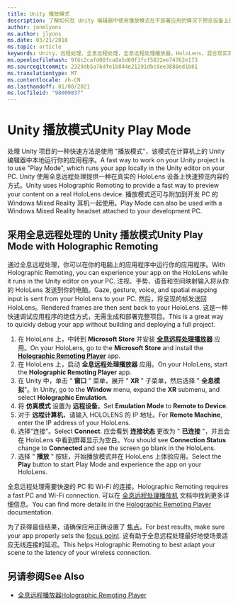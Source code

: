 ```yaml
---
title: Unity 播放模式
description: 了解如何在 Unity 编辑器中使用播放模式在不部署应用的情况下预览设备上的应用程序更改。
author: jonmlyons
ms.author: jlyons
ms.date: 03/21/2018
ms.topic: article
keywords: Unity，远程处理，全息远程处理，全息远程处理播放器，HoloLens，混合现实耳机，windows mixed reality 耳机，虚拟现实耳机，unity 播放模式
ms.openlocfilehash: 9f6c2cafd08fca8a5d60f3fcf5832ee74762e173
ms.sourcegitcommit: 2329db5a76dfe1b844e21291dbc8ee3888ed1b81
ms.translationtype: MT
ms.contentlocale: zh-CN
ms.lasthandoff: 01/08/2021
ms.locfileid: "98009837"
---
```

# <a name="unity-play-mode"></a><span data-ttu-id="aad85-104">Unity 播放模式</span><span class="sxs-lookup"><span data-stu-id="aad85-104">Unity Play Mode</span></span>

<span data-ttu-id="aad85-105">处理 Unity 项目的一种快速方法是使用 "播放模式"，该模式在计算机上的 Unity 编辑器中本地运行你的应用程序。</span><span class="sxs-lookup"><span data-stu-id="aad85-105">A fast way to work on your Unity project is to use "Play Mode", which runs your app locally in the Unity editor on your PC.</span></span> <span data-ttu-id="aad85-106">Unity 使用全息远程处理提供一种在真实的 HoloLens 设备上快速预览内容的方式。</span><span class="sxs-lookup"><span data-stu-id="aad85-106">Unity uses Holographic Remoting to provide a fast way to preview your content on a real HoloLens device.</span></span> <span data-ttu-id="aad85-107">播放模式还可与附加到开发 PC 的 Windows Mixed Reality 耳机一起使用。</span><span class="sxs-lookup"><span data-stu-id="aad85-107">Play Mode can also be used with a Windows Mixed Reality headset attached to your development PC.</span></span>

## <a name="unity-play-mode-with-holographic-remoting"></a><span data-ttu-id="aad85-108">采用全息远程处理的 Unity 播放模式</span><span class="sxs-lookup"><span data-stu-id="aad85-108">Unity Play Mode with Holographic Remoting</span></span>

<span data-ttu-id="aad85-109">通过全息远程处理，你可以在你的电脑上的应用程序中运行你的应用程序。</span><span class="sxs-lookup"><span data-stu-id="aad85-109">With Holographic Remoting, you can experience your app on the HoloLens while it runs in the Unity editor on your PC.</span></span> <span data-ttu-id="aad85-110">注视、手势、语音和空间映射输入将从你的 HoloLens 发送到你的电脑。</span><span class="sxs-lookup"><span data-stu-id="aad85-110">Gaze, gesture, voice, and spatial mapping input is sent from your HoloLens to your PC.</span></span> <span data-ttu-id="aad85-111">然后，将呈现的帧发送回 HoloLens。</span><span class="sxs-lookup"><span data-stu-id="aad85-111">Rendered frames are then sent back to your HoloLens.</span></span> <span data-ttu-id="aad85-112">这是一种快速调试应用程序的绝佳方式，无需生成和部署完整项目。</span><span class="sxs-lookup"><span data-stu-id="aad85-112">This is a great way to quickly debug your app without building and deploying a full project.</span></span>
1. <span data-ttu-id="aad85-113">在 HoloLens 上，中转到 **Microsoft Store** 并安装 **[全息远程处理播放器](https://www.microsoft.com/store/p/holographic-remoting-player/9nblggh4sv40)** 应用。</span><span class="sxs-lookup"><span data-stu-id="aad85-113">On your HoloLens, go to the **Microsoft Store** and install the **[Holographic Remoting Player](https://www.microsoft.com/store/p/holographic-remoting-player/9nblggh4sv40)** app.</span></span>
2. <span data-ttu-id="aad85-114">在 HoloLens 上，启动 **全息远程处理播放器** 应用。</span><span class="sxs-lookup"><span data-stu-id="aad85-114">On your HoloLens, start the **Holographic Remoting Player** app.</span></span>
3. <span data-ttu-id="aad85-115">在 Unity 中，单击 " **窗口** " 菜单，展开 " **XR** " 子菜单，然后选择 " **全息模拟**"。</span><span class="sxs-lookup"><span data-stu-id="aad85-115">In Unity, go to the **Window** menu, expand the **XR** submenu, and select **Holographic Emulation**.</span></span>
4. <span data-ttu-id="aad85-116">将 **仿真模式** 设置为 **远程设备**。</span><span class="sxs-lookup"><span data-stu-id="aad85-116">Set **Emulation Mode** to **Remote to Device**.</span></span>
5. <span data-ttu-id="aad85-117">对于 **远程计算机**，请输入 HOLOLENS 的 IP 地址。</span><span class="sxs-lookup"><span data-stu-id="aad85-117">For **Remote Machine**, enter the IP address of your HoloLens.</span></span>
6. <span data-ttu-id="aad85-118">选择“连接”。</span><span class="sxs-lookup"><span data-stu-id="aad85-118">Select **Connect**.</span></span> <span data-ttu-id="aad85-119">应会看到 **连接状态** 更改为 " **已连接** "，并且会在 HoloLens 中看到屏幕显示为空白。</span><span class="sxs-lookup"><span data-stu-id="aad85-119">You should see **Connection Status** change to **Connected** and see the screen go blank in the HoloLens.</span></span>
7. <span data-ttu-id="aad85-120">选择 " **播放** " 按钮，开始播放模式并在 HoloLens 上体验应用。</span><span class="sxs-lookup"><span data-stu-id="aad85-120">Select the **Play** button to start Play Mode and experience the app on your HoloLens.</span></span>

<span data-ttu-id="aad85-121">全息远程处理需要快速的 PC 和 Wi-Fi 的连接。</span><span class="sxs-lookup"><span data-stu-id="aad85-121">Holographic Remoting requires a fast PC and Wi-Fi connection.</span></span> <span data-ttu-id="aad85-122">可以在 [全息远程处理播放机](../platform-capabilities-and-apis/holographic-remoting-player.md) 文档中找到更多详细信息。</span><span class="sxs-lookup"><span data-stu-id="aad85-122">You can find more details in the [Holographic Remoting Player](../platform-capabilities-and-apis/holographic-remoting-player.md) documentation.</span></span>

<span data-ttu-id="aad85-123">为了获得最佳结果，请确保应用正确设置了 [焦点](focus-point-in-unity.md)。</span><span class="sxs-lookup"><span data-stu-id="aad85-123">For best results, make sure your app properly sets the [focus point](focus-point-in-unity.md).</span></span> <span data-ttu-id="aad85-124">这有助于全息远程处理最好地使场景适应无线连接的延迟。</span><span class="sxs-lookup"><span data-stu-id="aad85-124">This helps Holographic Remoting to best adapt your scene to the latency of your wireless connection.</span></span>

## <a name="see-also"></a><span data-ttu-id="aad85-125">另请参阅</span><span class="sxs-lookup"><span data-stu-id="aad85-125">See Also</span></span>
* [<span data-ttu-id="aad85-126">全息远程播放器</span><span class="sxs-lookup"><span data-stu-id="aad85-126">Holographic Remoting Player</span></span>](../platform-capabilities-and-apis/holographic-remoting-player.md)

